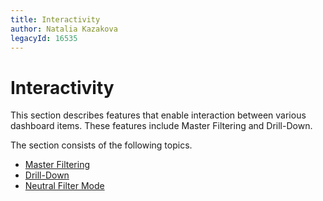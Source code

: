 ```yaml
---
title: Interactivity
author: Natalia Kazakova
legacyId: 16535
---
```

# Interactivity
This section describes features that enable interaction between various dashboard items. These features include Master Filtering and Drill-Down.

The section consists of the following topics.
* [Master Filtering](interactivity/master-filtering.md)
* [Drill-Down](interactivity/drill-down.md)
* [Neutral Filter Mode](interactivity/neutral-filter-mode.md)